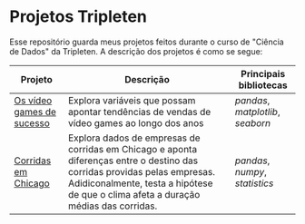 # Projetos Tripleten

Esse repositório guarda meus projetos feitos durante o curso de "Ciência de Dados" da Tripleten. A descrição dos projetos é como se segue:

Projeto | Descrição | Principais bibliotecas
------- | --------- | ----------------------
[Os vídeo games de sucesso](https://github.com/eknery/projetos_tripleten/tree/main/01_video_games_sucesso) | Explora variáveis que possam apontar tendências de vendas de vídeo games ao longo dos anos | *pandas*, *matplotlib*, *seaborn*
[Corridas em Chicago](https://github.com/eknery/projetos_tripleten/tree/main/02_corridas_Chicago)| Explora dados de empresas de corridas em Chicago e aponta diferenças entre o destino das corridas providas pelas empresas. Adidiconalmente, testa a hipótese de que o clima afeta a duração médias das corridas. | *pandas*, *numpy*, *statistics*
